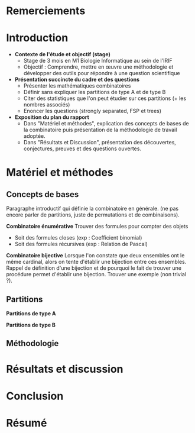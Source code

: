 # Remerciements


# Introduction
-  **Contexte de l'étude et objectif (stage)**
	- Stage de 3 mois en M1 Biologie Informatique au sein de l'IRIF
	- Objectif : Comprendre, mettre en œuvre une méthodologie et développer des outils pour répondre à une question scientifique
- **Présentation succincte du cadre et des questions**
	- Présenter les mathématiques combinatoires
	- Définir sans expliquer les partitions de type A et de type B
	- Citer des statistiques que l'on peut étudier sur ces partitions (+ les nombres associés)
	- Enoncer les questions (strongly separated, FSP et trees)
- **Exposition du plan du rapport**
	- Dans "Matériel et méthodes", explication des concepts de bases de la combinatoire
		puis présentation de la méthodologie de travail adoptée.
	- Dans "Résultats et Discussion", présentation des découvertes, conjectures, preuves et des questions ouvertes.
# Matériel et méthodes
## Concepts de bases
Paragraphe introductif qui définie la combinatoire en générale. (ne pas encore parler de partitions, juste de permutations et de combinaisons).

**Combinatoire énumérative**
Trouver des formules pour compter des objets 
- Soit des formules closes (exp : Coefficient binomial)
- Soit des formules récursives (exp : Relation de Pascal)

**Combinatoire bijective**
Lorsque l'on constate que deux ensembles ont le même cardinal, alors on tente d'établir une bijection entre ces ensembles. Rappel de définition d'une bijection et de pourquoi le fait de trouver une procédure permet d'établir une bijection.
Trouver une exemple (non trivial ?).
## Partitions
**Partitions de type A**

**Partitions de type B**

## Méthodologie
# Résultats et discussion


# Conclusion


# Résumé

